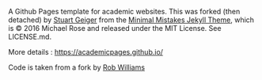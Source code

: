 A Github Pages template for academic websites. This was forked (then detached) by [Stuart Geiger](https://github.com/staeiou) from the [Minimal Mistakes Jekyll Theme](https://mmistakes.github.io/minimal-mistakes/), which is © 2016 Michael Rose and released under the MIT License. See LICENSE.md.

More details : https://academicpages.github.io/

Code is taken from a fork by [Rob Williams](https://github.com/jayrobwilliams/jayrobwilliams.github.io)
